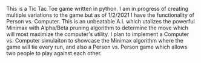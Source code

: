 This is a Tic Tac Toe game written in python. I am in progress of creating multiple variations to the game but as of 1/2/2021 I have the functionality of Person vs. Computer. This is an unbeatable A.I. which utalizes the powerful Minimax with Alpha/Beta pruning algorithm to determine the move which will most maximize the computer's utility. I plan to implement a Computer vs. Computer simulaiton to showcase the Minimax algorithm where the game will tie every run, and also a Person vs. Person game which allows two people to play against each other. 
